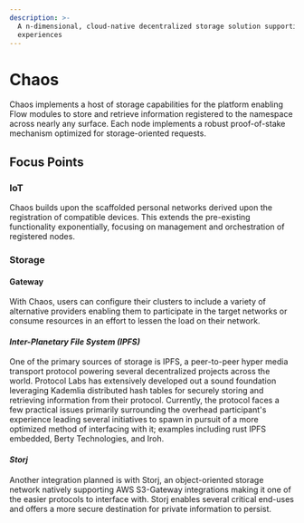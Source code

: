 ```yaml
---
description: >-
  A n-dimensional, cloud-native decentralized storage solution supporting IoT
  experiences
---
```


# Chaos

Chaos implements a host of storage capabilities for the platform enabling Flow modules to store and retrieve information registered to the namespace across nearly any surface. Each node implements a robust proof-of-stake mechanism optimized for storage-oriented requests.&#x20;

## Focus Points

### IoT

Chaos builds upon the scaffolded personal networks derived upon the registration of compatible devices. This extends the pre-existing functionality exponentially, focusing on management and orchestration of registered nodes.&#x20;

### Storage

#### Gateway

With Chaos, users can configure their clusters to include a variety of alternative providers enabling them to participate in the target networks or consume resources in an effort to lessen the load on their network.

#### _Inter-Planetary File System (IPFS)_

One of the primary sources of storage is IPFS, a peer-to-peer hyper media transport protocol powering several decentralized projects across the world. Protocol Labs has extensively developed out a sound foundation leveraging Kademlia distributed hash tables for securely storing and retrieving information from their protocol. Currently, the protocol faces a few practical issues primarily surrounding the overhead participant's experience leading several initiatives to spawn in pursuit of a more optimized method of interfacing with it; examples including rust IPFS embedded, Berty Technologies, and Iroh.

#### _Storj_

Another integration planned is with Storj, an object-oriented storage network natively supporting AWS S3-Gateway integrations making it one of the easier protocols to interface with. Storj enables several critical end-uses and offers a more secure destination for private information to persist.
